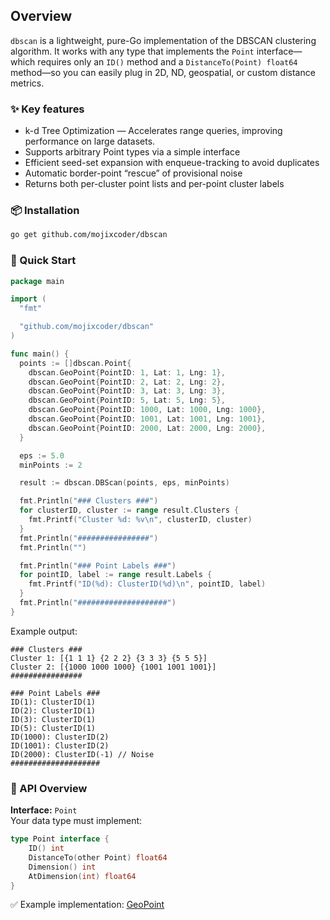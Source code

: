 ## Overview
`dbscan` is a lightweight, pure-Go implementation of the DBSCAN clustering algorithm. It works with any type that implements the `Point` interface—which requires only an `ID()` method and a `DistanceTo(Point) float64` method—so you can easily plug in 2D, ND, geospatial, or custom distance metrics.

### ✨ Key features
- k-d Tree Optimization — Accelerates range queries, improving performance on large datasets.
- Supports arbitrary Point types via a simple interface
- Efficient seed-set expansion with enqueue-tracking to avoid duplicates
- Automatic border-point “rescue” of provisional noise
- Returns both per-cluster point lists and per-point cluster labels

### 📦 Installation
```bash
go get github.com/mojixcoder/dbscan
```

### 🚀 Quick Start

``` go
package main

import (
  "fmt"

  "github.com/mojixcoder/dbscan"
)

func main() {
  points := []dbscan.Point{
    dbscan.GeoPoint{PointID: 1, Lat: 1, Lng: 1},
    dbscan.GeoPoint{PointID: 2, Lat: 2, Lng: 2},
    dbscan.GeoPoint{PointID: 3, Lat: 3, Lng: 3},
    dbscan.GeoPoint{PointID: 5, Lat: 5, Lng: 5},
    dbscan.GeoPoint{PointID: 1000, Lat: 1000, Lng: 1000},
    dbscan.GeoPoint{PointID: 1001, Lat: 1001, Lng: 1001},
    dbscan.GeoPoint{PointID: 2000, Lat: 2000, Lng: 2000},
  }

  eps := 5.0
  minPoints := 2

  result := dbscan.DBScan(points, eps, minPoints)

  fmt.Println("### Clusters ###")
  for clusterID, cluster := range result.Clusters {
    fmt.Printf("Cluster %d: %v\n", clusterID, cluster)
  }
  fmt.Println("################")
  fmt.Println("")

  fmt.Println("### Point Labels ###")
  for pointID, label := range result.Labels {
    fmt.Printf("ID(%d): ClusterID(%d)\n", pointID, label)
  }
  fmt.Println("####################")
}
```
Example output:
```
### Clusters ###
Cluster 1: [{1 1 1} {2 2 2} {3 3 3} {5 5 5}]
Cluster 2: [{1000 1000 1000} {1001 1001 1001}]
################

### Point Labels ###
ID(1): ClusterID(1)
ID(2): ClusterID(1)
ID(3): ClusterID(1)
ID(5): ClusterID(1)
ID(1000): ClusterID(2)
ID(1001): ClusterID(2)
ID(2000): ClusterID(-1) // Noise
####################
```

### 🧩 API Overview
**Interface:** `Point`  
Your data type must implement:
```go
type Point interface {
	ID() int
	DistanceTo(other Point) float64
	Dimension() int
	AtDimension(int) float64
}
```
✅ Example implementation: [GeoPoint](https://github.com/mojixcoder/dbscan/blob/main/geo_point.go)
